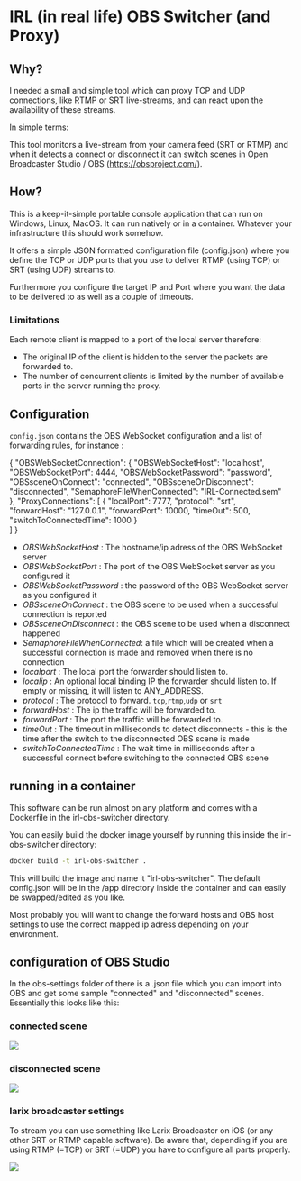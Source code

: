 # IRL (in real life) OBS Switcher (and Proxy)

## Why? 
I needed a small and simple tool which can proxy TCP and UDP connections, like RTMP or SRT live-streams, and can react upon the availability of these streams.

In simple terms:

This tool monitors a live-stream from your camera feed (SRT or RTMP) and when it detects a connect or disconnect it can switch scenes in Open Broadcaster Studio / OBS (https://obsproject.com/).

## How?
This is a keep-it-simple portable console application that can run on Windows, Linux, MacOS. It can run natively or in a container. Whatever your infrastructure this should work somehow.

It offers a simple JSON formatted configuration file (config.json) where you define the TCP or UDP ports that you use to deliver RTMP (using TCP) or SRT (using UDP) streams to. 

Furthermore you configure the target IP and Port where you want the data to be delivered to as well as a couple of timeouts.

### Limitations
Each remote client is mapped to a port of the local server therefore:
- The original IP of the client is hidden to the server the packets are forwarded to.
- The number of concurrent clients is limited by the number of available ports in the server running the proxy.

## Configuration
`config.json` contains the OBS WebSocket configuration and a list of forwarding rules, for instance :

{
  "OBSWebSocketConnection": {
    "OBSWebSocketHost": "localhost",
    "OBSWebSocketPort": 4444,
    "OBSWebSocketPassword": "password",
    "OBSsceneOnConnect": "connected",
    "OBSsceneOnDisconnect": "disconnected",
    "SemaphoreFileWhenConnected": "IRL-Connected.sem"    
  },
  "ProxyConnections": [
    {
      "localPort": 7777,
      "protocol": "srt",
      "forwardHost": "127.0.0.1",
      "forwardPort": 10000,
      "timeOut": 500,
      "switchToConnectedTime": 1000
    }  
  ]
}

- *OBSWebSocketHost* : The hostname/ip adress of the OBS WebSocket server
- *OBSWebSocketPort* : The port of the OBS WebSocket server as you configured it
- *OBSWebSocketPassword* : the password of the OBS WebSocket server as you configured it
- *OBSsceneOnConnect* : the OBS scene to be used when a successful connection is reported
- *OBSsceneOnDisconnect* : the OBS scene to be used when a disconnect happened
- *SemaphoreFileWhenConnected*: a file which will be created when a successful connection is made and removed when there is no connection
- *localport* : The local port the forwarder should listen to.
- *localip* : An optional local binding IP the forwarder should listen to. If empty or missing, it will listen to ANY_ADDRESS.
- *protocol* : The protocol to forward. `tcp`,`rtmp`,`udp` or `srt`
- *forwardHost* : The ip the traffic will be forwarded to.
- *forwardPort* : The port the traffic will be forwarded to.
- *timeOut* : The timeout in milliseconds to detect disconnects - this is the time after the switch to the disconnected OBS scene is made
- *switchToConnectedTime* : The wait time in milliseconds after a successful connect before switching to the connected OBS scene

## running in a container
This software can be run almost on any platform and comes with a Dockerfile in the irl-obs-switcher directory.

You can easily build the docker image yourself by running this inside the irl-obs-switcher directory:

```bash
docker build -t irl-obs-switcher .
```

This will build the image and name it "irl-obs-switcher". The default config.json will be in the /app directory inside the container and can easily be swapped/edited as you like.

Most probably you will want to change the forward hosts and OBS host settings to use the correct mapped ip adress depending on your environment.

## configuration of OBS Studio
In the obs-settings folder of there is a .json file which you can import into OBS and get some sample "connected" and "disconnected" scenes. Essentially this looks like this:

### connected scene
![](obs-settings/connected-scene%20srt%20settings.png)

### disconnected scene
![](obs-settings/disconnected%20scene.png)

### larix broadcaster settings

To stream you can use something like Larix Broadcaster on iOS (or any other SRT or RTMP capable software). Be aware that, depending if you are using RTMP (=TCP) or SRT (=UDP) you have to configure all parts properly.

![](obs-settings/larix-broadcaster-settings.png)
